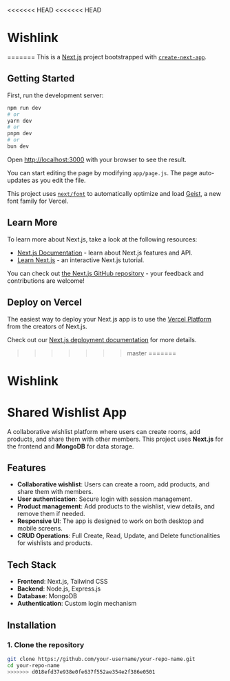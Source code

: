 <<<<<<< HEAD
<<<<<<< HEAD
# Wishlink
=======
This is a [Next.js](https://nextjs.org) project bootstrapped with [`create-next-app`](https://github.com/vercel/next.js/tree/canary/packages/create-next-app).

## Getting Started

First, run the development server:

```bash
npm run dev
# or
yarn dev
# or
pnpm dev
# or
bun dev
```

Open [http://localhost:3000](http://localhost:3000) with your browser to see the result.

You can start editing the page by modifying `app/page.js`. The page auto-updates as you edit the file.

This project uses [`next/font`](https://nextjs.org/docs/app/building-your-application/optimizing/fonts) to automatically optimize and load [Geist](https://vercel.com/font), a new font family for Vercel.

## Learn More

To learn more about Next.js, take a look at the following resources:

- [Next.js Documentation](https://nextjs.org/docs) - learn about Next.js features and API.
- [Learn Next.js](https://nextjs.org/learn) - an interactive Next.js tutorial.

You can check out [the Next.js GitHub repository](https://github.com/vercel/next.js) - your feedback and contributions are welcome!

## Deploy on Vercel

The easiest way to deploy your Next.js app is to use the [Vercel Platform](https://vercel.com/new?utm_medium=default-template&filter=next.js&utm_source=create-next-app&utm_campaign=create-next-app-readme) from the creators of Next.js.

Check out our [Next.js deployment documentation](https://nextjs.org/docs/app/building-your-application/deploying) for more details.
>>>>>>> master
=======
# Wishlink
# Shared Wishlist App

A collaborative wishlist platform where users can create rooms, add products, and share them with other members. This project uses **Next.js** for the frontend and **MongoDB** for data storage.

## Features

- **Collaborative wishlist**: Users can create a room, add products, and share them with members.
- **User authentication**: Secure login with session management.
- **Product management**: Add products to the wishlist, view details, and remove them if needed.
- **Responsive UI**: The app is designed to work on both desktop and mobile screens.
- **CRUD Operations**: Full Create, Read, Update, and Delete functionalities for wishlists and products.

## Tech Stack

- **Frontend**: Next.js, Tailwind CSS
- **Backend**: Node.js, Express.js
- **Database**: MongoDB
- **Authentication**: Custom login mechanism

## Installation

### 1. Clone the repository

```bash
git clone https://github.com/your-username/your-repo-name.git
cd your-repo-name
>>>>>>> d018efd37e938e0fe637f552ae354e2f386e0501
